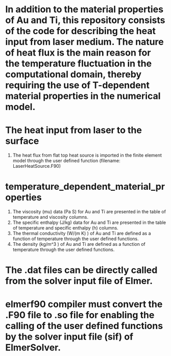# In addition to the material properties of Au and Ti, this repository consists of the code for describing the heat input from laser medium. The nature of heat flux is the main reason for the temperature fluctuation in the computational domain, thereby requiring the use of T-dependent material properties in the numerical model.

# The  heat input from laser to the surface 
1. The heat flux from flat top heat source is imported in the finite element model through the user defined function  (filename: LaserHeatSource.F90)

# temperature_dependent_material_properties
1. The viscosity (mu) data (Pa S) for Au and Ti are presented in the table of temperature and viscosity columns.
2. The specific enthalpy (J/kg)  data for Au and Ti are presented in the table of temperature and specific enthalpy (h) columns.
3. The thermal conductivity (W/(m K) ) of Au and Ti are defined as a function of temperature through the user defined functions.
4. The density (kg/m^3 ) of Au and Ti are defined as a function of temperature through the user defined functions.


# The .dat files can be directly called from the solver input file of Elmer.
# elmerf90 compiler must convert the .F90 file to .so file for enabling the calling of the user defined functions by the solver input file (sif) of ElmerSolver.
